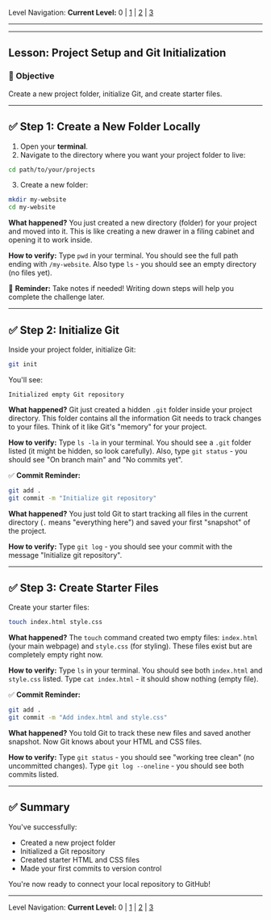 Level Navigation: **Current Level:** 0 | [1](./vscode-create-git-repo-lv1.md) | [2](./vscode-create-git-repo-lv2.md) | [3](./vscode-create-git-repo-lv3.md)

---

---

## Lesson: Project Setup and Git Initialization

### 🎯 Objective

Create a new project folder, initialize Git, and create starter files.

---

## ✅ Step 1: Create a New Folder Locally

1. Open your **terminal**.
2. Navigate to the directory where you want your project folder to live:

```bash
cd path/to/your/projects
```

3. Create a new folder:

```bash
mkdir my-website
cd my-website
```

**What happened?** You just created a new directory (folder) for your project and moved into it. This is like creating a new drawer in a filing cabinet and opening it to work inside.

**How to verify:** Type `pwd` in your terminal. You should see the full path ending with `/my-website`. Also type `ls` - you should see an empty directory (no files yet).

📌 **Reminder:** Take notes if needed! Writing down steps will help you complete the challenge later.

---

## ✅ Step 2: Initialize Git

Inside your project folder, initialize Git:

```bash
git init
```

You'll see:

```
Initialized empty Git repository
```

**What happened?** Git just created a hidden `.git` folder inside your project directory. This folder contains all the information Git needs to track changes to your files. Think of it like Git's "memory" for your project.

**How to verify:** Type `ls -la` in your terminal. You should see a `.git` folder listed (it might be hidden, so look carefully). Also, type `git status` - you should see "On branch main" and "No commits yet".

✅ **Commit Reminder:**

```bash
git add .
git commit -m "Initialize git repository"
```

**What happened?** You just told Git to start tracking all files in the current directory (`.` means "everything here") and saved your first "snapshot" of the project.

**How to verify:** Type `git log` - you should see your commit with the message "Initialize git repository".

---

## ✅ Step 3: Create Starter Files

Create your starter files:

```bash
touch index.html style.css
```

**What happened?** The `touch` command created two empty files: `index.html` (your main webpage) and `style.css` (for styling). These files exist but are completely empty right now.

**How to verify:** Type `ls` in your terminal. You should see both `index.html` and `style.css` listed. Type `cat index.html` - it should show nothing (empty file).

✅ **Commit Reminder:**

```bash
git add .
git commit -m "Add index.html and style.css"
```

**What happened?** You told Git to track these new files and saved another snapshot. Now Git knows about your HTML and CSS files.

**How to verify:** Type `git status` - you should see "working tree clean" (no uncommitted changes). Type `git log --oneline` - you should see both commits listed.

---

## ✅ Summary

You've successfully:
* Created a new project folder
* Initialized a Git repository
* Created starter HTML and CSS files
* Made your first commits to version control

You're now ready to connect your local repository to GitHub! 

---

Level Navigation: **Current Level:** 0 | [1](./vscode-create-git-repo-lv1.md) | [2](./vscode-create-git-repo-lv2.md) | [3](./vscode-create-git-repo-lv3.md)
